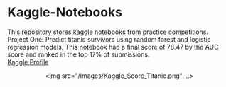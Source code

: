 # Kaggle-Notebooks
This repository stores kaggle notebooks from practice competitions.
<br/>
Project One: Predict titanic survivors using random forest and logistic regression models. This notebook had a final score of 78.47 by the AUC score and ranked in the top 17% of submissions.
<br/>
[Kaggle Profile](https://www.kaggle.com/sarahspence)
      <center><img src="/Images/Kaggle_Score_Titanic.png" ...></center>

